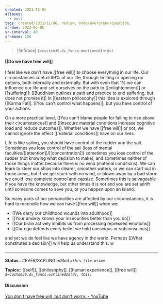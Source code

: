```yaml
---
created: 2021-11-06 
aliases:
  - null
tags: created/2021/11/06, review, node/evergreen/question, 
sr-due: 2022-05-06
sr-interval: 40
sr-ease: 150
---
```

> [!infobox]
`$=customJS.dv_funcs.mentionedIn(dv)`

#### [[Do we have free will]] 

I feel like we don't have [[free will]] to choose everything in our life. Our circumstances control 99% of our life, through limiting or opening up options, both internally and externally. But with even that 1% we can influence our life and set ourselves on the path to [[enlightenment]] or [[suffering]]: [[Buddhism outlines a path and practice to end suffering, but does not promise it]] 
In [[eastern philosophy]] this idea is explored through [[Karma Fal]]. [[You can't control what happens]], but you have control of your actions.

On a more practical level, [[You can't blame people for failing to rise above their circumstances]] and [[Insecure material conditions increase cognitive load and reduce outcomes]].
Whether we have [[free will]] or not, we cannot ignore the effect [[material conditions]] have on our lives.

Life is like sailing, you should have control of the rudder and the sail. Sometimes you lose control of the sail (loss of mental faculties/[[attention]]/[[concentration]]) sometimes you lose control of the rudder (not knowing what decision to make), and sometimes neither of those things matter because there is no wind (material conditions). We can learn to steer our ships into clearer, smoother waters, or we can start out in those areas, but if we get stuck with no wind, or blown away by a bad storm we could lose complete control and capsize. Sometimes this is salvageable if you have the knowledge, but other times it is not and you are set adrift until someone comes to save you, or you happen upon an island. 

So many parts of our personalities are affected by our circumstances, it is hard to reconcile how we can have [[free will]] when we:
- [[We carry our childhood wounds into adulthood]]
- [[Your anxiety knows your insecurities better than you do]]
- [[Our brain actively inhibits us from processing repressed emotions]]
- [[Our ego defends every belief we hold conscious or subconscious]]

and yet we do feel like we have agency in the world.
Perhaps [[What constitutes a decision]] will help us understand this.
w

### <hr class="footnote"/>

**Status**:: #EVER/SAPLING 
*edited `=this.file.mtime`*

**Topics**:: [[self]], [[philosophy]], [[human experience]], [[free will]]
*`$=customJS.dv_funcs.outlinedIn(dv, this)`*

#### Discussion

[You don't have free will, but don't worry. - YouTube](https://www.youtube.com/watch?v=zpU_e3jh_FY)
